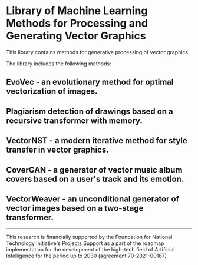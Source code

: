 # Library of Machine Learning Methods for Processing and Generating Vector Graphics

This library contains methods for generative processing of vector graphics.

The library includes the following methods:

## EvoVec - an evolutionary method for optimal vectorization of images.

## Plagiarism detection of drawings based on a recursive transformer with memory.

## VectorNST - a modern iterative method for style transfer in vector graphics.

## CoverGAN - a generator of vector music album covers based on a user's track and its emotion.

## VectorWeaver - an unconditional generator of vector images based on a two-stage transformer.

---

This research is financially supported by the Foundation for National Technology Initiative's Projects Support as a part of the roadmap implementation for the development of the high-tech field of Artificial Intelligence for the period up to 2030 (agreement 70-2021-00187)
